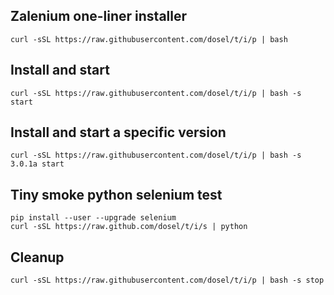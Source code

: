 ## Zalenium one-liner installer

    curl -sSL https://raw.githubusercontent.com/dosel/t/i/p | bash

## Install and start

    curl -sSL https://raw.githubusercontent.com/dosel/t/i/p | bash -s start

## Install and start a specific version

    curl -sSL https://raw.githubusercontent.com/dosel/t/i/p | bash -s 3.0.1a start

## Tiny smoke python selenium test

    pip install --user --upgrade selenium
    curl -sSL https://raw.github.com/dosel/t/i/s | python

## Cleanup

    curl -sSL https://raw.githubusercontent.com/dosel/t/i/p | bash -s stop
